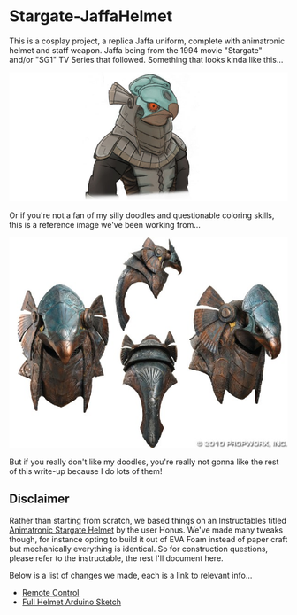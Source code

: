 # Stargate-JaffaHelmet

This is a cosplay project, a replica Jaffa uniform, complete with animatronic
helmet and staff weapon. Jaffa being from the 1994 movie "Stargate" and/or "SG1"
TV Series that followed. Something that looks kinda like this...

![Chibi Horus](images/references/ChibiHorus.jpg)

Or if you're not a fan of my silly doodles and questionable coloring skills,
this is a reference image we've been working from...

![Horus Reference](images/references/Reference-Horus.jpg)

But if you really don't like my doodles, you're really not gonna like the rest
of this write-up because I do lots of them!

## Disclaimer

Rather than starting from scratch, we based things on an Instructables titled
[Animatronic Stargate Helmet](http://www.instructables.com/id/Animatronic-Stargate-helmet/)
by the user Honus. We've made many tweaks though, for instance opting to build
it out of EVA Foam instead of paper craft but mechanically everything is
identical. So for construction questions, please refer to the instructable, the
rest I'll document here.

Below is a list of changes we made, each is a link to relevant info...

* [Remote Control](RemoteControl.md)
* [Full Helmet Arduino Sketch]()
